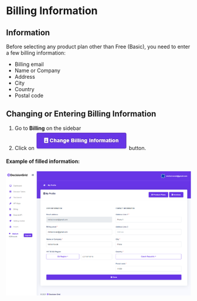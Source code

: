 # Billing Information

## Information

Before selecting any product plan other than Free \(Basic\), you need to enter a few billing information:

* Billing email
* Name or Company
* Address
* City
* Country
* Postal code

## Changing or Entering Billing Information

1. Go to **Billing** on the sidebar
2. Click on ![](../.gitbook/assets/screenshoteasy-11-%20%281%29.png) button.

#### Example of filled information:

![](../.gitbook/assets/app.decisiongrid.io_profile-1-.png)

